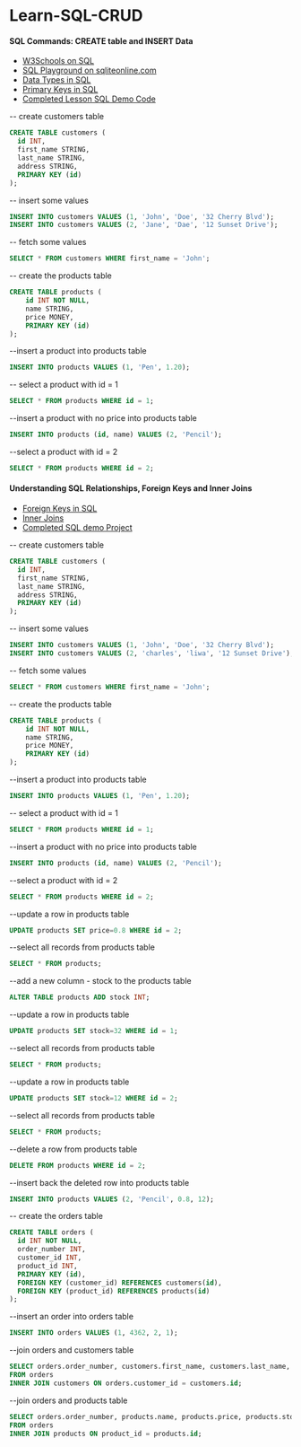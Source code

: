 # Learn-SQL-CRUD

#### SQL Commands: CREATE table and INSERT Data
- [W3Schools on SQL](https://www.w3schools.com/sql/)
- [SQL Playground on sqliteonline.com](https://sqliteonline.com/#fiddle-5bbdbaef7288bo2ajn2wly03)
- [Data Types in SQL](https://www.w3schools.com/sql/sql_datatypes.asp)
- [Primary Keys in SQL](https://www.w3schools.com/sql/sql_primarykey.asp)
- [Completed Lesson SQL Demo Code](https://www.mycompiler.io/view/08q0XDT7TFp)
  
-- create customers table
```sql
CREATE TABLE customers (
  id INT,
  first_name STRING,
  last_name STRING,
  address STRING,
  PRIMARY KEY (id)
);
```
-- insert some values
```sql
INSERT INTO customers VALUES (1, 'John', 'Doe', '32 Cherry Blvd');
INSERT INTO customers VALUES (2, 'Jane', 'Dae', '12 Sunset Drive');
```
-- fetch some values
```sql
SELECT * FROM customers WHERE first_name = 'John';
```

-- create the products table
```sql
CREATE TABLE products (
    id INT NOT NULL,
    name STRING,
    price MONEY,
    PRIMARY KEY (id)
);
```

--insert a product into products table
```sql
INSERT INTO products VALUES (1, 'Pen', 1.20);
```
-- select a product with id = 1
```sql
SELECT * FROM products WHERE id = 1;
```
--insert a product with no price into products table
```sql
INSERT INTO products (id, name) VALUES (2, 'Pencil');
```
--select a product with id = 2
```sql
SELECT * FROM products WHERE id = 2;
```


#### Understanding SQL Relationships, Foreign Keys and Inner Joins 
- [Foreign Keys in SQL](https://www.w3schools.com/sql/sql_foreignkey.asp)
- [Inner Joins](https://www.w3schools.com/sql/sql_join_inner.asp)
- [Completed SQL demo Project](https://www.mycompiler.io/view/7ZK5EPwt68f)

-- create customers table
```sql
CREATE TABLE customers (
  id INT,
  first_name STRING,
  last_name STRING,
  address STRING,
  PRIMARY KEY (id)
);
```

-- insert some values
```sql
INSERT INTO customers VALUES (1, 'John', 'Doe', '32 Cherry Blvd');
INSERT INTO customers VALUES (2, 'charles', 'liwa', '12 Sunset Drive');
```

-- fetch some values
```sql
SELECT * FROM customers WHERE first_name = 'John';
```

-- create the products table
```sql
CREATE TABLE products (
    id INT NOT NULL,
    name STRING,
    price MONEY,
    PRIMARY KEY (id)
);
```

--insert a product into products table
```sql
INSERT INTO products VALUES (1, 'Pen', 1.20);
```
-- select a product with id = 1
```sql
SELECT * FROM products WHERE id = 1;
```
--insert a product with no price into products table
```sql
INSERT INTO products (id, name) VALUES (2, 'Pencil');
```
--select a product with id = 2
```sql
SELECT * FROM products WHERE id = 2;
```
--update a row in products table
```sql
UPDATE products SET price=0.8 WHERE id = 2;
```
--select all records from products table
```sql
SELECT * FROM products;
```
--add a new column - stock to the products table
```sql
ALTER TABLE products ADD stock INT;
```
--update a row in products table
```sql
UPDATE products SET stock=32 WHERE id = 1;
```
--select all records from products table
```sql
SELECT * FROM products;
```
--update a row in products table
```sql
UPDATE products SET stock=12 WHERE id = 2;
```
--select all records from products table
```sql
SELECT * FROM products;
```
--delete a row from products table
```sql
DELETE FROM products WHERE id = 2;
```
--insert back the deleted row into products table
```sql
INSERT INTO products VALUES (2, 'Pencil', 0.8, 12);
```
-- create the orders table
```sql
CREATE TABLE orders (
  id INT NOT NULL,
  order_number INT,
  customer_id INT,
  product_id INT,
  PRIMARY KEY (id),
  FOREIGN KEY (customer_id) REFERENCES customers(id),
  FOREIGN KEY (product_id) REFERENCES products(id)
);
```
--insert an order into orders table
```sql
INSERT INTO orders VALUES (1, 4362, 2, 1);
```
--join orders and customers table
```sql
SELECT orders.order_number, customers.first_name, customers.last_name, customers.address
FROM orders
INNER JOIN customers ON orders.customer_id = customers.id;
```
--join orders and products table
```sql
SELECT orders.order_number, products.name, products.price, products.stock
FROM orders
INNER JOIN products ON product_id = products.id;
```
